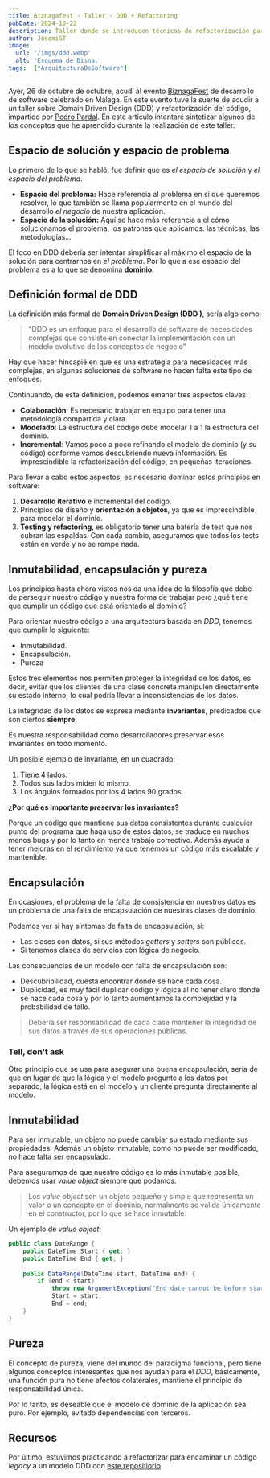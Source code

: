 ```yaml
---
title: Biznagafest - Taller - DDD + Refactoring
pubDate: 2024-10-22
description: Taller donde se introducen técnicas de refactorización para encaminar un código a DDD.
author: JosemiGT
image:
  url: '/imgs/ddd.webp'
  alt: 'Esquema de Disna.'
tags:  ["ArquitecturaDeSoftware"]
---
```


Ayer, 26 de octubre de  octubre, acudí al evento  [BiznagaFest](https://www.biznagafest.com/) de desarrollo de software celebrado en Málaga. En este evento tuve la suerte de acudir a un taller sobre Domain Driven Design (DDD) y refactorización del código, impartido  por [Pedro Pardal](https://www.youtube.com/@ppardalj). En este artículo intentaré sintetizar algunos de los conceptos que he aprendido durante la realización de este taller.

## Espacio de solución y espacio de problema

Lo primero de lo que se habló, fue definir que es *el espacio de solución* y  *el espacio del problema*.

- **Espacio del problema:** Hace referencia al problema en si que queremos resolver, lo que también se llama popularmente  en el mundo del desarrollo *el negocio* de nuestra aplicación.
- **Espacio de la solución:** Aquí se hace más referencia a el cómo solucionamos el problema, los patrones que aplicamos. las técnicas, las metodologías...

El foco en DDD debería ser intentar simplificar al máximo el espacio de la solución para centrarnos en *el problema*. Por lo que a ese espacio del problema es a lo que se denomina **dominio**.

## Definición formal de DDD

La definición más formal de **Domain Driven Design (DDD )**, sería algo como:

> "DDD es un enfoque para el desarrollo de software de necesidades complejas que consiste en conectar la implementación con un modelo evolutivo de los conceptos de negocio"

Hay que hacer hincapié en que es una estrategia para necesidades más complejas, en algunas soluciones de software no hacen falta este tipo de enfoques.

Continuando, de esta definición, podemos emanar tres aspectos claves:

- **Colaboración**: Es necesario trabajar en equipo para tener una metodología compartida y clara.
- **Modelado**: La estructura del código debe modelar 1 a 1 la estructura del dominio.
- **Incremental**: Vamos poco a poco refinando el modelo de dominio (y su código) conforme vamos descubriendo nueva información. Es imprescindible la refactorización del código, en pequeñas iteraciones.

Para llevar a cabo estos aspectos, es necesario dominar estos principios en software:

1. **Desarrollo iterativo** e incremental del código.
2. Principios de diseño y **orientación a objetos**, ya que es imprescindible para modelar el dominio.
3. **Testing y refactoring**, es obligatorio tener una batería de test que nos cubran las espaldas.  Con cada cambio, aseguramos que todos los tests están en verde y no se rompe nada.

## Inmutabilidad, encapsulación y pureza

Los principios hasta ahora vistos nos da una idea de la filosofía que debe de perseguir nuestro código y nuestra forma de trabajar pero ¿qué tiene que cumplir un código que está orientado al dominio?

Para orientar nuestro código a una arquitectura basada en *DDD*, tenemos que cumplir lo siguiente:

- Inmutabilidad.
- Encapsulación.
- Pureza

Estos tres elementos nos permiten proteger la integridad de los datos, es decir, evitar que los clientes de una clase concreta manipulen directamente su estado interno, lo cual podría llevar a inconsistencias de los datos.

La integridad de los datos se expresa mediante **invariantes**, predicados que son ciertos **siempre**.

Es nuestra responsabilidad como desarrolladores preservar esos invariantes en todo momento.

Un posible ejemplo de invariante, en un cuadrado:

1. Tiene 4 lados.
2. Todos sus lados miden lo mismo.
3. Los ángulos formados por los 4 lados 90 grados.

**¿Por qué es importante preservar los invariantes?**

Porque un código que mantiene sus datos consistentes durante cualquier punto del programa que haga uso de estos datos, se traduce en muchos menos bugs y por lo tanto en menos trabajo correctivo. Además ayuda a tener mejoras en el rendimiento ya que tenemos un código más escalable y mantenible.

## Encapsulación

En ocasiones, el problema de la falta de consistencia en nuestros datos es un problema de una falta de encapsulación de nuestras clases de dominio.

Podemos ver si hay síntomas de falta de encapsulación, si:

- Las clases con datos, si sus métodos *getters* y *setters* son públicos.
- Si tenemos clases de servicios con lógica de negocio.

Las consecuencias de un modelo con falta de encapsulación son:

- Descubribilidad, cuesta encontrar donde se hace cada cosa.
- Duplicidad,  es muy fácil duplicar código y lógica al no tener claro donde se hace cada cosa y por lo tanto aumentamos la complejidad y la probabilidad de fallo.

> Debería ser responsabilidad de cada clase mantener la integridad de sus datos a través de sus operaciones públicas.

### Tell, don't ask

Otro principio que se usa para asegurar una buena encapsulación, sería de que en lugar de que la lógica y el modelo pregunte a los datos por separado, la lógica está en el modelo y un cliente pregunta directamente al modelo.

## Inmutabilidad

Para ser inmutable, un objeto no puede cambiar su estado mediante sus propiedades. Además un objeto inmutable, como no puede ser modificado, no hace falta ser encapsulado.

Para asegurarnos de que nuestro código es lo más inmutable posible, debemos usar *value object* siempre que podamos.

> Los *value object* son un objeto pequeño y simple que representa un valor o un concepto en el dominio, normalmente se valida únicamente en el constructor, por lo que se hace inmutable.

Un ejemplo de *value object*:

```c#
public class DateRange {
    public DateTime Start { get; }    
    public DateTime End { get; }
    
    public DateRange(DateTime start, DateTime end) {        
	    if (end < start)            
		    throw new ArgumentException("End date cannot be before start date");            
		    Start = start;
		    End = end;
    }
}
```

## Pureza

El concepto de pureza, viene del mundo del paradigma funcional, pero tiene algunos conceptos interesantes que nos ayudan para el *DDD*, básicamente, una función pura no tiene efectos colaterales, mantiene el principio de responsabilidad única.

Por lo tanto, es deseable que el modelo de dominio de la aplicación sea puro. Por ejemplo, evitado dependencias con terceros.

## Recursos

Por último, estuvimos practicando a refactorizar para encaminar un código *legacy* a un modelo DDD con [este repositiorio](https://github.com/exeal-es/tell-dont-ask-kata)
